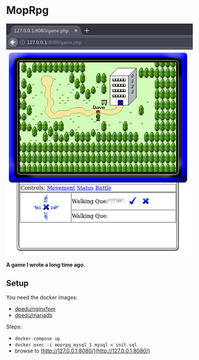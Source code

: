 MopRpg
======

![](screenshot.png)

**A game I wrote a long time ago.**

Setup
-----

You need the docker images:
- [dpedu/nginxfpm](http://gitlab.davepedu.com/dave/docker-nginxfpm)
- [dpedu/mariadb](http://gitlab.davepedu.com/dave/docker-mariadb)

Steps:

- `docker-compose up`
- `docker exec -i moprpg_mysql_1 mysql < init.sql`
- browse to [http://127.0.0.1:8080/](http://127.0.0.1:8080/)

